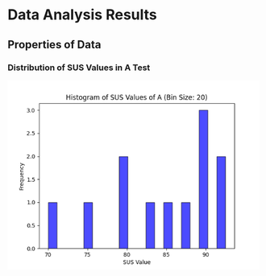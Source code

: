 # Data Analysis Results
## Properties of Data
### Distribution of SUS Values in A Test
<img src="histogram_sus_values_A.png" alt="Distribution of SUS Values in A Test" width="500"/>
